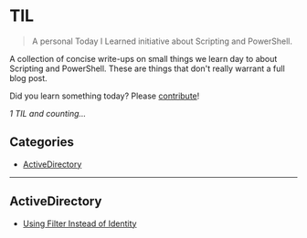 # TIL

> A personal Today I Learned initiative about Scripting and PowerShell.

A collection of concise write-ups on small things we learn day to about Scripting and PowerShell. These are things that don't really warrant a full blog post.

Did you learn something today? Please [contribute](CONTRIBUTING.md)!

_1 TIL and counting..._

## Categories

* [ActiveDirectory](#ActiveDirectory)

---

## ActiveDirectory

- [Using Filter Instead of Identity](AdUser/Using-filter-instead-of-identity.md)
